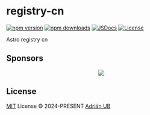 # registry-cn

[![npm version][npm-version-src]][npm-version-href]
[![npm downloads][npm-downloads-src]][npm-downloads-href]
[![JSDocs][jsdocs-src]][jsdocs-href]
[![License][license-src]][license-href]

Astro registry cn

## Sponsors

<p align="center">
  <a href="https://cdn.jsdelivr.net/gh/adrian-ub/static/sponsors.svg">
    <img src='https://cdn.jsdelivr.net/gh/adrian-ub/static/sponsors.svg'/>
  </a>
</p>

## License

[MIT](./LICENSE) License © 2024-PRESENT [Adrián UB](https://github.com/adrian-ub)

<!-- Badges -->

[npm-version-src]: https://img.shields.io/npm/v/registry-cn?style=flat&colorA=080f12&colorB=1fa669
[npm-version-href]: https://npmjs.com/package/registry-cn
[npm-downloads-src]: https://img.shields.io/npm/dm/registry-cn?style=flat&colorA=080f12&colorB=1fa669
[npm-downloads-href]: https://npmjs.com/package/registry-cn
[license-src]: https://img.shields.io/github/license/adrian-ub/registry-cn.svg?style=flat&colorA=080f12&colorB=1fa669
[license-href]: https://github.com/adrian-ub/registry-cn/blob/main/LICENSE
[jsdocs-src]: https://img.shields.io/badge/jsdocs-reference-080f12?style=flat&colorA=080f12&colorB=1fa669
[jsdocs-href]: https://www.jsdocs.io/package/registry-cn
